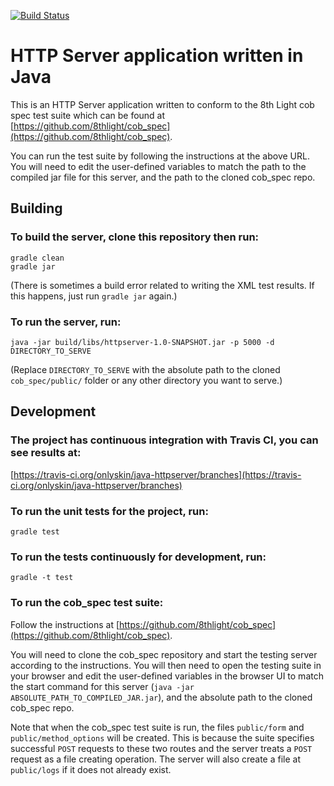 [![Build Status](https://travis-ci.org/onlyskin/java-httpserver.svg?branch=master)](https://travis-ci.org/onlyskin/java-httpserver)

# HTTP Server application written in Java

This is an HTTP Server application written to conform to the 8th Light cob spec test suite which can be found at
[https://github.com/8thlight/cob_spec](https://github.com/8thlight/cob_spec).

You can run the test suite by following the instructions at the above URL. You
will need to edit the user-defined variables to match the path to the compiled
jar file for this server, and the path to the cloned cob_spec repo.

## Building

### To build the server, clone this repository then run:
```
gradle clean
gradle jar
```
\(There is sometimes a build error related to writing the XML test results.
If this happens, just run `gradle jar` again.\)

### To run the server, run:
```
java -jar build/libs/httpserver-1.0-SNAPSHOT.jar -p 5000 -d DIRECTORY_TO_SERVE
```
\(Replace `DIRECTORY_TO_SERVE` with the absolute path to the cloned `cob_spec/public/` folder
or any other directory you want to serve.\)

## Development

### The project has continuous integration with Travis CI, you can see results at:

[https://travis-ci.org/onlyskin/java-httpserver/branches](https://travis-ci.org/onlyskin/java-httpserver/branches)

### To run the unit tests for the project, run:
```
gradle test
```

### To run the tests continuously for development, run:
```
gradle -t test
```

### To run the cob_spec test suite:

Follow the instructions at
[https://github.com/8thlight/cob_spec](https://github.com/8thlight/cob_spec).

You will need to clone the cob_spec repository and start the testing server according
to the instructions. You will then need to open the testing suite in your browser
and edit the user-defined variables in the browser UI to match the start command
for this server \(`java -jar ABSOLUTE_PATH_TO_COMPILED_JAR.jar`\), and the absolute
path to the cloned cob_spec repo.

Note that when the cob_spec test suite is run, the files `public/form` and
`public/method_options` will be created. This is because the suite specifies
successful `POST` requests to these two routes and the server treats a `POST`
request as a file creating operation. The server will also create a file at
`public/logs` if it does not already exist.

